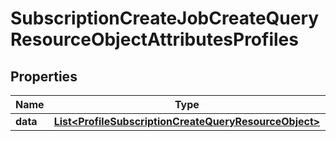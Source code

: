 # SubscriptionCreateJobCreateQueryResourceObjectAttributesProfiles

## Properties
Name | Type | Description | Notes
------------ | ------------- | ------------- | -------------
**data** | [**List&lt;ProfileSubscriptionCreateQueryResourceObject&gt;**](ProfileSubscriptionCreateQueryResourceObject.md) |  | 
